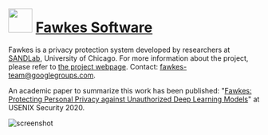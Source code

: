 # <img src="https://cdn.jsdelivr.net/gh/chtof/chocolatey-packages/automatic/fawkes/fawkes.png" width="48" height="48"/> [Fawkes Software](https://chocolatey.org/packages/fawkes)

Fawkes is a privacy protection system developed by researchers at [SANDLab](https://sandlab.cs.uchicago.edu/), University of Chicago. For more information about the project, please refer to [the project webpage](https://sandlab.cs.uchicago.edu/fawkes/). Contact: fawkes-team@googlegroups.com.

An academic paper to summarize this work has been published: "[Fawkes: Protecting Personal Privacy against Unauthorized Deep Learning Models](https://www.shawnshan.com/files/publication/fawkes.pdf)" at USENIX Security 2020.

![screenshot](https://cdn.jsdelivr.net/gh/chtof/chocolatey-packages/automatic/fawkes/screenshot.png)
